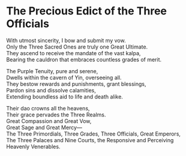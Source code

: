 # The Precious Edict of the Three Officials

With utmost sincerity, I bow and submit my vow.  
Only the Three Sacred Ones are truly one Great Ultimate.  
They ascend to receive the mandate of the vast kalpa,  
Bearing the cauldron that embraces countless grades of merit.  

The Purple Tenuity, pure and serene,  
Dwells within the cavern of Yin, overseeing all.  
They bestow rewards and punishments, grant blessings,  
Pardon sins and dissolve calamities,  
Extending boundless aid to life and death alike.  

Their dao crowns all the heavens,  
Their grace pervades the Three Realms.  
Great Compassion and Great Vow,  
Great Sage and Great Mercy—  
The Three Primordials, Three Grades, Three Officials, Great Emperors,  
The Three Palaces and Nine Courts, the Responsive and Perceiving Heavenly Venerables.